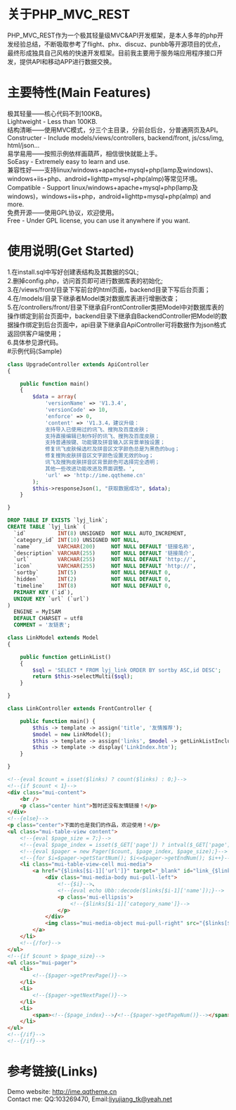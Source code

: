 # 关于PHP_MVC_REST   
PHP_MVC_REST作为一个极其轻量级MVC&amp;API开发框架，是本人多年的php开发经验总结，不断吸取参考了flight、phx、discuz、punbb等开源项目的优点，最终形成独具自己风格的快速开发框架。目前我主要用于服务端应用程序接口开发，提供API和移动APP进行数据交换。   

# 主要特性(Main Features)   
极其轻量——核心代码不到100KB。   
Lightweight - Less than 100KB.   
结构清晰——使用MVC模式，分三个主目录，分前台后台，分普通网页及API。   
Constructer - Include models/views/controllers, backend/front, js/css/img, html/json...   
易学易用——按照示例依样画葫芦，相信很快就能上手。   
SoEasy - Extremely easy to learn and use.   
兼容性好——支持linux/windows+apache+mysql+php(lamp及windows)、windows+iis+php、android+lighttp+mysql+php(almp)等常见环境。   
Compatible - Support linux/windows+apache+mysql+php(lamp及windows)，windows+iis+php，android+lighttp+mysql+php(almp) and more.   
免费开源——使用GPL协议，欢迎使用。   
Free - Under GPL license, you can use it anywhere if you want.   

# 使用说明(Get Started)   
1.在install.sql中写好创建表结构及其数据的SQL;   
2.删掉config.php，访问首页即可进行数据库表的初始化;   
3.在/views/front/目录下写前台的html页面，backend目录下写后台页面；   
4.在/models/目录下继承者Model类对数据库表进行增删改查；   
5.在/controllers/front/目录下继承自FrontController类把Model中对数据库表的操作绑定到前台页面中，backend目录下继承自BackendController把Model的数据操作绑定到后台页面中，api目录下继承自ApiController可将数据作为json格式返回供客户端使用；   
6.具体参见源代码。   
#示例代码(Sample)  
```php
class UpgradeController extends ApiController
{

    public function main()
    {
        $data = array(
            'versionName' => 'V1.3.4',
            'versionCode' => 10,
            'enforce' => 0,
            'content' => 'V1.3.4，建议升级：
            支持导入已使用过的讯飞、搜狗及百度皮肤；
            支持直接编辑已制作好的讯飞、搜狗及百度皮肤；
            支持普通按键、功能键及拼音输入区背景单独设置；
            修复讯飞皮肤候选栏及拼音区文字颜色总是为黑色的bug；
            修复搜狗皮肤拼音区文字颜色设置无效的bug；
            讯飞及搜狗皮肤拼音区背景颜色可选择完全透明；
            其他一些改进功能改进及界面调整。',
            'url' => 'http://ime.qqtheme.cn'
        );
        $this->responseJson(1, "获取数据成功", $data);
    }

}
```   
```sql
DROP TABLE IF EXISTS `lyj_link`;
CREATE TABLE `lyj_link` (
  `id`          INT(8) UNSIGNED  NOT NULL AUTO_INCREMENT,
  `category_id` INT(10) UNSIGNED NOT NULL,
  `name`        VARCHAR(200)     NOT NULL DEFAULT '链接名称',
  `description` VARCHAR(255)     NOT NULL DEFAULT '链接简介',
  `url`         VARCHAR(255)     NOT NULL DEFAULT 'http://',
  `icon`        VARCHAR(255)     NOT NULL DEFAULT 'http://',
  `sortby`      INT(5)           NOT NULL DEFAULT 0,
  `hidden`      INT(2)           NOT NULL DEFAULT 0,
  `timeline`    INT(8)           NOT NULL DEFAULT 0,
  PRIMARY KEY (`id`),
  UNIQUE KEY `url` (`url`)
)
  ENGINE = MyISAM
  DEFAULT CHARSET = utf8
  COMMENT = '友链表';
```    
```php
class LinkModel extends Model
{

    public function getLinkList()
    {
        $sql = 'SELECT * FROM lyj_link ORDER BY sortby ASC,id DESC';
        return $this->selectMulti($sql);
    }

}
```   
```php
class LinkController extends FrontController {

	public function main() {
		$this -> template -> assign('title', '友情推荐');
		$model = new LinkModel();
		$this -> template -> assign('links', $model -> getLinkListIncludeCategory());
		$this -> template -> display('LinkIndex.htm');
	}

}
```   
```html
<!--{eval $count = isset($links) ? count($links) : 0;}-->
<!--{if $count < 1}-->
<div class="mui-content">
	<br />
	<p class="center hint">暂时还没有友情链接！</p>
</div>
<!--{else}-->
<p class="center">下面的也是我们的作品，欢迎使用！</p>
<ul class="mui-table-view content">
	<!--{eval $page_size = 7;}-->
	<!--{eval $page_index = isset($_GET['page']) ? intval($_GET['page']) : 1;}-->
	<!--{eval $pager = new Pager($count, $page_index, $page_size);}-->
	<!--{for $i=$pager->getStartNum(); $i<=$pager->getEndNum(); $i++}-->
	<li class="mui-table-view-cell mui-media">
		<a href="{$links[$i-1]['url']}" target="_blank" id="link_{$links[$i-1]['id']}">
			<div class="mui-media-body mui-pull-left">
				<!--{$i}-->、
				<!--{eval echo Ubb::decode($links[$i-1]['name']);}-->
				<p class='mui-ellipsis'>
					<!--{$links[$i-1]['category_name']}-->
				</p>
			</div>
			<img class="mui-media-object mui-pull-right" src="{$links[$i-1]['icon']}" width="50" height="40">
		</a>
	</li>
	<!--{/for}-->
</ul>
<!--{if $count > $page_size}-->
<ul class="mui-pager">
	<li>
		<!--{$pager->getPrevPage()}-->
	</li>
	<li>
		<!--{$pager->getNextPage()}-->
	</li>
	<li>
		<span><!--{$page_index}-->/<!--{$pager->getPageNum()}--></span>
	</li>
</ul>
<!--{/if}-->
<!--{/if}-->
```   

# 参考链接(Links)   
Demo website: http://ime.qqtheme.cn   
Contact me: QQ:103269470, Email:liyujiang_tk@yeah.net   

